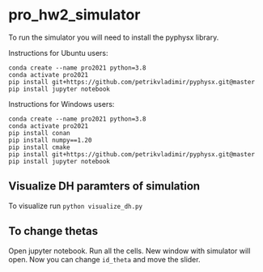 # pro_hw2_simulator
To run the simulator you will need to install the pyphysx library.

Instructions for Ubuntu users:
```
conda create --name pro2021 python=3.8
conda activate pro2021
pip install git+https://github.com/petrikvladimir/pyphysx.git@master
pip install jupyter notebook
```

Instructions for Windows users:
```
conda create --name pro2021 python=3.8
conda activate pro2021
pip install conan
pip install numpy==1.20
pip install cmake
pip install git+https://github.com/petrikvladimir/pyphysx.git@master
pip install jupyter notebook
```

## Visualize DH paramters of simulation
To visualize run
```python visualize_dh.py ```

## To change thetas
Open jupyter notebook. Run all the cells. New window with simulator will open. Now you can change `id_theta` and move the slider.
